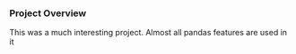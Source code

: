 ### Project Overview

 This was a much interesting project. Almost all pandas features are used in it 


